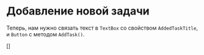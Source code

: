 ﻿Добавление новой задачи
=======================
Теперь, нам нужно связать текст в `TextBox` со свойством `AddedTaskTitle`, и `Button` с методом `AddTask()`.

[<DothtmlExercise Initial="samples/ToDoListView_Stage2.dothtml"
                  Final="samples/ToDoListView_Stage3.dothtml"
                  DisplayName="ToDoListView.dothtml"
                  ValidatorId="Lesson2Step4Validator" />]

